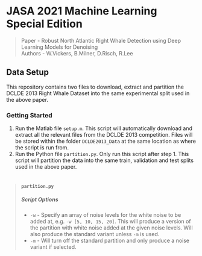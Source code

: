 # JASA 2021 Machine Learning Special Edition
>Paper - Robust North Atlantic Right Whale Detection using Deep Learning Models for Denoising   
>Authors - W.Vickers, B.Milner, D.Risch, R.Lee
## Data Setup
This repository contains two files to download, extract and partition the DCLDE 2013 Right Whale Dataset into the same experimental split used in the above paper.   

### Getting Started
1. Run the Matlab file ```setup.m```. This script will automatically download and extract all the relevant files from the DCLDE 2013 competition. Files will be stored within the folder ```DCLDE2013_Data``` at the same location as where the script is run from. 
2. Run the Python file ```partition.py```. Only run this script after step 1. This script will partition the data into the same train, validation and test splits used in the above paper.</br></br> 

> #### ```partition.py```
> ##### Script Options
> * `-w` - Specify an array of noise levels for the white noise to be added at, e.g. `-w [5, 10, 15, 20]`. This will produce a version of the partition with white noise added at the given noise levels. Will also produce the standard variant unless `-m` is used.
> * `-m` - Will turn off the standard partition and only produce a noise variant if selected.
